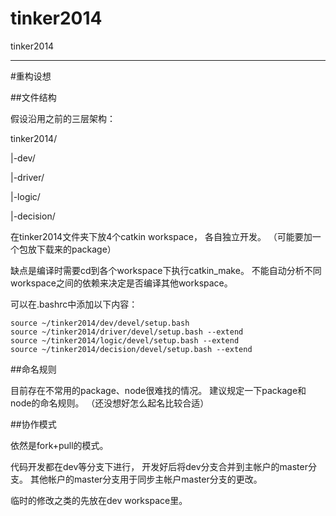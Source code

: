 tinker2014
==========

tinker2014

------

#重构设想

##文件结构

假设沿用之前的三层架构：

tinker2014/

|-dev/

|-driver/

|-logic/

|-decision/

在tinker2014文件夹下放4个catkin workspace，
各自独立开发。
（可能要加一个包放下载来的package）

缺点是编译时需要cd到各个workspace下执行catkin_make。
不能自动分析不同workspace之间的依赖来决定是否编译其他workspace。

可以在.bashrc中添加以下内容：

    source ~/tinker2014/dev/devel/setup.bash
    source ~/tinker2014/driver/devel/setup.bash --extend
    source ~/tinker2014/logic/devel/setup.bash --extend
    source ~/tinker2014/decision/devel/setup.bash --extend

##命名规则

目前存在不常用的package、node很难找的情况。
建议规定一下package和node的命名规则。
（还没想好怎么起名比较合适）

##协作模式

依然是fork+pull的模式。

代码开发都在dev等分支下进行，
开发好后将dev分支合并到主帐户的master分支。
其他帐户的master分支用于同步主帐户master分支的更改。

临时的修改之类的先放在dev workspace里。
